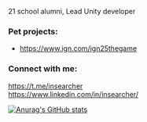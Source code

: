 21 school alumni, Lead Unity developer

### Pet projects:
* https://www.ign.com/ign25thegame

### Connect with me:
https://t.me/insearcher
</br>
https://www.linkedin.com/in/insearcher/

[![Anurag's GitHub stats](https://github-readme-stats.vercel.app/api?username=insearcher&theme=dracula)](https://github.com/anuraghazra/github-readme-stats)

<!-- Bottom -->

<!--
**frolushka/frolushka** is a ✨ _special_ ✨ repository because its `README.md` (this file) appears on your GitHub profile.

Here are some ideas to get you started:

- 🔭 I’m currently working on ...
- 🌱 I’m currently learning ...
- 👯 I’m looking to collaborate on ...
- 🤔 I’m looking for help with ...
- 💬 Ask me about ...
- 📫 How to reach me: ...
- 😄 Pronouns: ...
- ⚡ Fun fact: ...
-->
